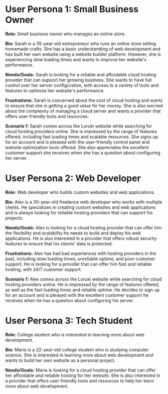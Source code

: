 # User Persona 1: Small Business Owner

**Role:** Small business owner who manages an online store.

**Bio:** Sarah is a 35-year-old entrepreneur who runs an online store selling
homemade crafts. She has a basic understanding of web development and has built
her own website using a website builder platform. However, she is experiencing
slow loading times and wants to improve her website's performance.

**Needs/Goals:** Sarah is looking for a reliable and affordable cloud hosting
provider that can support her growing business. She wants to have full control
over her server configuration, with access to a variety of tools and features to
optimize her website's performance.

**Frustrations:** Sarah is concerned about the cost of cloud hosting and wants
to ensure that she is getting a good value for her money. She is also worried
about the complexity of managing a cloud server and wants a provider that offers
user-friendly tools and resources.

**Scenario 1:** Sarah comes across the Loruki website while searching for cloud
hosting providers online. She is impressed by the range of features offered,
including fast loading times and scalable resources. She signs up for an account
and is pleased with the user-friendly control panel and website optimization
tools offered. She also appreciates the excellent customer support she receives
when she has a question about configuring her server.

# User Persona 2: Web Developer

**Role:** Web developer who builds custom websites and web applications.

**Bio:** Alex is a 30-year-old freelance web developer who works with multiple
clients. He specializes in creating custom websites and web applications and is
always looking for reliable hosting providers that can support his projects.

**Needs/Goals:** Alex is looking for a cloud hosting provider that can offer him
the flexibility and scalability he needs to build and deploy his web
applications. He is also interested in a provider that offers robust security
features to ensure that his clients' data is protected.

**Frustrations:** Alex has had bad experiences with hosting providers in the
past, including slow loading times, unreliable uptime, and poor customer
support. He is looking for a provider that can offer him fast and reliable
hosting, with 24/7 customer support.

**Scenario 1:** Alex comes across the Loruki website while searching for cloud
hosting providers online. He is impressed by the range of features offered, as
well as the fast loading times and reliable uptime. He decides to sign up for an
account and is pleased with the excellent customer support he receives when he
has a question about configuring his server.

# User Persona 3: Tech Student

**Role:** College student who is interested in learning more about web
development.

**Bio:** Maria is a 22-year-old college student who is studying computer
science. She is interested in learning more about web development and wants to
build her own website as a personal project.

**Needs/Goals:** Maria is looking for a cloud hosting provider that can offer
her affordable and reliable hosting for her website. She is also interested in a
provider that offers user-friendly tools and resources to help her learn more
about web development.
